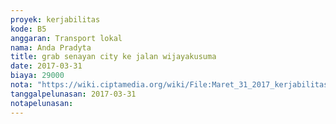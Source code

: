 ```yaml
---
proyek: kerjabilitas
kode: B5
anggaran: Transport lokal
nama: Anda Pradyta
title: grab senayan city ke jalan wijayakusuma
date: 2017-03-31
biaya: 29000
nota: "https://wiki.ciptamedia.org/wiki/File:Maret_31_2017_kerjabilitas_B5_grab_3_anda.png"
tanggalpelunasan: 2017-03-31
notapelunasan:
---
```

